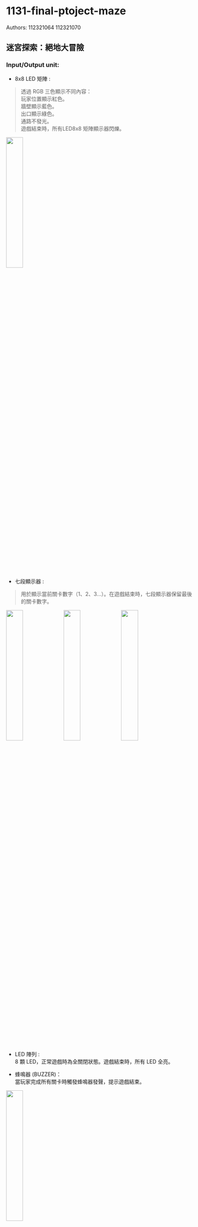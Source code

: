 # 1131-final-ptoject-maze
Authors: 112321064 112321070
## 迷宮探索：絕地大冒險
### Input/Output unit:
* 8x8 LED 矩陣 :  
> 透過 RGB 三色顯示不同內容：  
玩家位置顯示紅色。  
牆壁顯示藍色。  
出口顯示綠色。  
通路不發光。  
遊戲結束時，所有LED8x8 矩陣顯示器閃爍。

 <img src="https://github.com/user-attachments/assets/d857a40b-a5cf-4a62-88ef-61e7637ee530" style="width:30%;" />
 
* 七段顯示器 :  
> 用於顯示當前關卡數字（1、2、3...）。在遊戲結束時，七段顯示器保留最後的關卡數字。
<img src="https://github.com/user-attachments/assets/476cf724-fefa-481e-b96f-210097b02d77" style="width:30%;" />
<img src="https://github.com/user-attachments/assets/a9ced6d3-414a-467b-a8a8-ed60f35facc4" style="width:30%;" />
<img src="https://github.com/user-attachments/assets/a99807ed-0fd0-40d8-826c-05b8f803e5d3" style="width:30%;" />

* LED 陣列 :  
8 顆 LED，正常遊戲時為全關閉狀態。遊戲結束時，所有 LED 全亮。
  

* 蜂鳴器 (BUZZER)：  
當玩家完成所有關卡時觸發蜂鳴器發聲，提示遊戲結束。
<img src="https://github.com/user-attachments/assets/e5b740bb-38a9-4152-a0f1-666b8a40c760" style="width:30%;" />

### 功能說明
* 玩家控制：  
透過 UP, DOWN, LEFT, RIGHT 四個輸入按鍵，控制玩家在迷宮中的移動。   
移動時檢查是否撞牆，若無阻礙則更新玩家位置。  

* 遊戲地圖：  
提供三個迷宮地圖，使用 8x8 的二進制陣列定義：  
1 代表牆壁，玩家無法通過。  
0 代表通路，玩家可以行走。  
每個地圖的左下角為出口。  

* 過關邏輯：  
當玩家到達出口後，自動切換到下一個迷宮地圖。  
若完成最後一個地圖，遊戲結束並觸發以下效果：  
所有 LED 全亮。  

* 蜂鳴器 (BUZZER) 發聲。  
顯示器進入閃爍模式。  

### 程式模組說明:
* DATA_R, DATA_G, DATA_B :   
接到 8x8 RGB 矩陣 LED 的紅、綠、藍顏色控制腳。  
控制每個點的 RGB 顏色顯示（紅色=玩家，藍色=牆壁，綠色=出口）。  

* COMM :   
接到 RGB 矩陣 LED 的掃描行控制腳。  
控制當前被掃描的行，逐行刷新顯示器。  

* SEG : 接到 7 段顯示器（Seven-Segment Display）。  
顯示當前關卡數字（1, 2, 3）。  

* LED : 接到 8 顆 LED 指示燈。  
遊戲結束時，所有 LED 全亮；遊戲進行中，LED 全關閉。  

* BUZZER : 接到蜂鳴器。  
遊戲結束時，蜂鳴器響起提示玩家。  

#### 程式邏輯
1. 初始化階段 (Initial Block)
> 程式在開始時會進行初始化，設置遊戲的基本參數：
player_x 和 player_y 設定玩家在地圖上的起始位置（左下角）。  
MAZE_1 代表第一張地圖，程式載入這張地圖作為初始狀態。  
顯示器、LED 和蜂鳴器都會初始化為關閉狀態。  
  
2. 時鐘分頻器 (Clock Dividers)
> 程式使用兩個分頻器來生成不同頻率的時鐘信號：  
10kHz 時鐘：用於刷新顯示矩陣。  
1Hz 時鐘：用於遊戲結束後的閃爍效果。  

3. 按鍵輸入檢測 (Button Input Logic)
> 程式檢查方向鍵 (UP, DOWN, LEFT, RIGHT) 的狀態來決定玩家的移動。  
移動的條件：玩家不會移動到牆壁（MAZE[player_y][player_x] == 0），並且不會超出邊界。  

4. 出口檢測和關卡更新
> 當玩家到達出口（右上角 (7, 0)）時，程式會檢查並更新關卡，並根據進度顯示關卡號。  
當玩家到達出口時：  
第一關完成，載入第二張地圖並顯示關卡 2。  
第二關完成，載入第三張地圖並顯示關卡 3。   
如果所有關卡完成，啟動蜂鳴器並使 LED 閃爍。  

5. 顯示邏輯
> 每 10kHz 時鐘週期，程式會更新 RGB 顯示器的顏色。  
玩家位置顯示為紅色 (DATA_R = 0, DATA_G = 1, DATA_B = 1)。  
牆壁顯示為藍色 (DATA_R = 1, DATA_G = 1, DATA_B = 0)。  
出口顯示為綠色 (DATA_R = 1, DATA_G = 0, DATA_B = 1)。  

### 影片
https://drive.google.com/drive/folders/1-tzRw5pFJM_YKahRFnB8r6rL0asePRd3?usp=sharing
